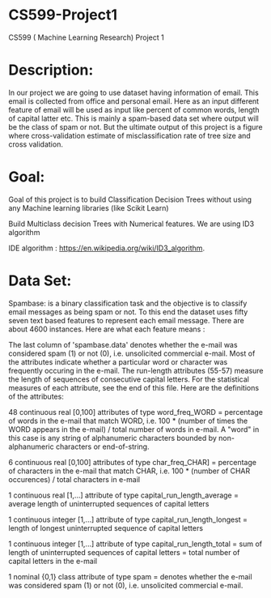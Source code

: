 # CS599-Project1
CS599 ( Machine Learning Research) Project 1

# Description:

In our project we are going to use dataset having information of email. This email is collected from office and personal email. Here as an input different feature of email will be used as input like percent of common words, length of capital latter etc. This is mainly a spam-based data set where output will be the class of spam or not. But the ultimate output of this project is a figure where cross-validation estimate of misclassification rate of tree size and cross validation. 

# Goal:

Goal of this project is to build Classification Decision Trees without using any Machine learning libraries (like Scikit Learn)

Build Multiclass decision Trees with Numerical features. We are using ID3 algorithm

IDE algorithm : https://en.wikipedia.org/wiki/ID3_algorithm.

# Data Set:

Spambase: is a binary classification task and the objective is to classify email messages as being spam or not. To this end the dataset uses fifty seven text based features to represent each email message. There are about 4600 instances. Here are what each feature means :

The last column of 'spambase.data' denotes whether the e-mail was considered spam (1) or not (0), i.e. unsolicited commercial e-mail. Most of the attributes indicate whether a particular word or character was frequently occuring in the e-mail. The run-length attributes (55-57) measure the length of sequences of consecutive capital letters. For the statistical measures of each attribute, see the end of this file. Here are the definitions of the attributes:

48 continuous real [0,100] attributes of type word_freq_WORD = percentage of words in the e-mail that match WORD, i.e. 100 * (number of times the WORD appears in the e-mail) / total number of words in e-mail. A "word" in this case is any string of alphanumeric characters bounded by non-alphanumeric characters or end-of-string.

6 continuous real [0,100] attributes of type char_freq_CHAR] = percentage of characters in the e-mail that match CHAR, i.e. 100 * (number of CHAR occurences) / total characters in e-mail

1 continuous real [1,...] attribute of type capital_run_length_average = average length of uninterrupted sequences of capital letters

1 continuous integer [1,...] attribute of type capital_run_length_longest = length of longest uninterrupted sequence of capital letters

1 continuous integer [1,...] attribute of type capital_run_length_total = sum of length of uninterrupted sequences of capital letters = total number of capital letters in the e-mail

1 nominal {0,1} class attribute of type spam = denotes whether the e-mail was considered spam (1) or not (0), i.e. unsolicited commercial e-mail.
